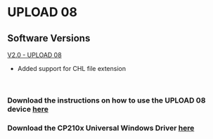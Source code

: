 # UPLOAD 08

## Software Versions

[V2.0 - UPLOAD 08](https://github.com/Chauvet-Pro/UPLOAD08/blob/10c1c5fd4eb677c8c033037e7273ad55e4828da7/Firmware/V2.0.zip)
- Added support for CHL file extension

&nbsp;

### Download the instructions on how to use the UPLOAD 08 device [here](https://github.com/Chauvet-Pro/UPLOAD08/blob/10c1c5fd4eb677c8c033037e7273ad55e4828da7/UPLOAD%2008%20Instructions.pdf)

### Download the CP210x Universal Windows Driver [here](https://github.com/Chauvet-Pro/UPLOAD08/blob/10c1c5fd4eb677c8c033037e7273ad55e4828da7/CP210x_Universal_Windows_Driver.zip)
